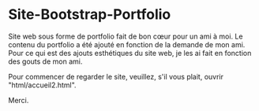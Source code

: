 # Site-Bootstrap-Portfolio
Site web sous forme de portfolio fait de bon cœur pour un ami à moi. Le contenu du portfolio a été ajouté en fonction de la demande de mon ami. Pour ce qui est des ajouts esthétiques du site web, je les ai fait en fonction des gouts de mon ami.

Pour commencer de regarder le site, veuillez, s'il vous plait, ouvrir "html/accueil2.html".

Merci.
